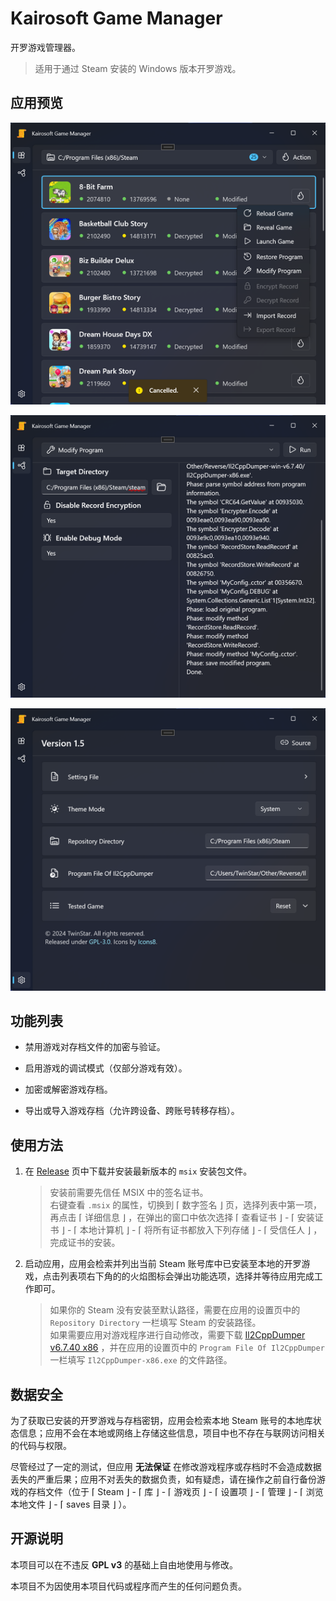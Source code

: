 # Kairosoft Game Manager

开罗游戏管理器。

> 适用于通过 Steam 安装的 Windows 版本开罗游戏。

## 应用预览

![manager](./media/preview/manager.png)

![function](./media/preview/function.png)

![setting](./media/preview/setting.png)

## 功能列表

* 禁用游戏对存档文件的加密与验证。

* 启用游戏的调试模式（仅部分游戏有效）。

* 加密或解密游戏存档。

* 导出或导入游戏存档（允许跨设备、跨账号转移存档）。

## 使用方法

1. 在 [Release](https://github.com/twinstar6980/KairosoftGameManager/releases/tag/Latest) 页中下载并安装最新版本的 `msix` 安装包文件。
	
	> 安装前需要先信任 MSIX 中的签名证书。\
	> 右键查看 `.msix` 的属性，切换到 ⌈ 数字签名 ⌋ 页，选择列表中第一项，再点击 ⌈ 详细信息 ⌋ ，在弹出的窗口中依次选择 ⌈ 查看证书 ⌋ - ⌈ 安装证书 ⌋ - ⌈ 本地计算机 ⌋ - ⌈ 将所有证书都放入下列存储 ⌋ - ⌈ 受信任人 ⌋ ，完成证书的安装。

2. 启动应用，应用会检索并列出当前 Steam 账号库中已安装至本地的开罗游戏，点击列表项右下角的的火焰图标会弹出功能选项，选择并等待应用完成工作即可。
	
	> 如果你的 Steam 没有安装至默认路径，需要在应用的设置页中的 `Repository Directory` 一栏填写 Steam 的安装路径。\
	> 如果需要应用对游戏程序进行自动修改，需要下载 [Il2CppDumper v6.7.40 x86](https://github.com/Perfare/Il2CppDumper) ，并在应用的设置页中的 `Program File Of Il2CppDumper` 一栏填写 `Il2CppDumper-x86.exe` 的文件路径。

## 数据安全

为了获取已安装的开罗游戏与存档密钥，应用会检索本地 Steam 账号的本地库状态信息；应用不会在本地或网络上存储这些信息，项目中也不存在与联网访问相关的代码与权限。

尽管经过了一定的测试，但应用 **无法保证** 在修改游戏程序或存档时不会造成数据丢失的严重后果；应用不对丢失的数据负责，如有疑虑，请在操作之前自行备份游戏的存档文件（位于 ⌈ Steam ⌋ - ⌈ 库 ⌋ - ⌈ 游戏页 ⌋ - ⌈ 设置项 ⌋ - ⌈ 管理 ⌋ - ⌈ 浏览本地文件 ⌋ - ⌈ saves 目录 ⌋ ）。

## 开源说明

本项目可以在不违反 **GPL v3** 的基础上自由地使用与修改。

本项目不为因使用本项目代码或程序而产生的任何问题负责。
